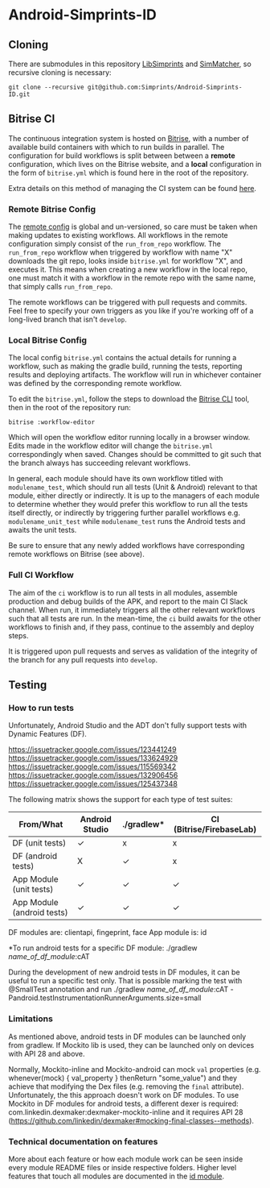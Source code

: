 # Android-Simprints-ID

## Cloning

There are submodules in this repository [LibSimprints](https://github.com/Simprints/LibSimprints) and [SimMatcher](https://github.com/Simprints/Fingerprint-SimMatcher), so recursive cloning is necessary:

`git clone --recursive git@github.com:Simprints/Android-Simprints-ID.git`


## Bitrise CI
The continuous integration system is hosted on [Bitrise](https://app.bitrise.io/app/593e8eaa8d43a51b#/builds), with a number of available build containers with which to run builds in parallel.
The configuration for build workflows is split between between a **remote** configuration, which lives on the Bitrise website, and a **local** configuration in the form of `bitrise.yml` which is found here in the root of the repository.

Extra details on this method of managing the CI system can be found [here](https://devcenter.bitrise.io/tips-and-tricks/use-bitrise-yml-from-repository/#setting-up-a-wrapper-configuration).

### Remote Bitrise Config
The [remote config](https://app.bitrise.io/app/593e8eaa8d43a51b/workflow_editor#!/workflows) is global and un-versioned, so care must be taken when making updates to existing workflows.
All workflows in the remote configuration simply consist of the `run_from_repo` workflow.
The `run_from_repo` workflow when triggered by workflow with name "X" downloads the git repo, looks inside `bitrise.yml` for workflow "X", and executes it.
This means when creating a new workflow in the local repo, one must match it with a workflow in the remote repo with the same name, that simply calls `run_from_repo`.

The remote workflows can be triggered with pull requests and commits. Feel free to specify your own triggers as you like if you're working off of a long-lived branch that isn't `develop`.

### Local Bitrise Config
The local config `bitrise.yml` contains the actual details for running a workflow, such as making the gradle build, running the tests, reporting results and deploying artifacts.
The workflow will run in whichever container was defined by the corresponding remote workflow.

To edit the `bitrise.yml`, follow the steps to download the [Bitrise CLI](https://app.bitrise.io/cli) tool, then in the root of the repository run:
```
bitrise :workflow-editor
```
Which will open the workflow editor running locally in a browser window.
Edits made in the workflow editor will change the `bitrise.yml` correspondingly when saved.
Changes should be committed to git such that the branch always has succeeding relevant workflows.

In general, each module should have its own workflow titled with `modulename_test`, which should run all tests (Unit & Android) relevant to that module, either directly or indirectly.
It is up to the managers of each module to determine whether they would prefer this workflow to run all the tests itself directly, or indirectly by triggering further parallel workflows e.g. `modulename_unit_test` while `modulename_test` runs the Android tests and awaits the unit tests.

Be sure to ensure that any newly added workflows have corresponding remote workflows on Bitrise (see above).

### Full CI Workflow
The aim of the `ci` workflow is to run all tests in all modules, assemble production and debug builds of the APK, and report to the main CI Slack channel.
When run, it immediately triggers all the other relevant workflows such that all tests are run.
In the mean-time, the `ci` build awaits for the other workflows to finish and, if they pass, continue to the assembly and deploy steps.

It is triggered upon pull requests and serves as validation of the integrity of the branch for any pull requests into `develop`.

## Testing

### How to run tests
Unfortunately, Android Studio and the ADT don't fully support tests with Dynamic Features (DF).

https://issuetracker.google.com/issues/123441249
https://issuetracker.google.com/issues/133624929
https://issuetracker.google.com/issues/115569342
https://issuetracker.google.com/issues/132906456
https://issuetracker.google.com/issues/125437348

The following matrix shows the support for each type of test suites:

| From/What                 | Android Studio  | ./gradlew* |  CI (Bitrise/FirebaseLab)  |
|---------------------------|-----------------|------------|----------------------------|
| DF (unit tests)           |       ✓         |     x      |             x              |
| DF (android tests)        |       X         |     ✓      |             x              |
| App Module (unit tests)   |       ✓         |     ✓      |             ✓              |
| App Module (android tests)|       ✓         |     ✓      |             ✓              |

DF modules are: clientapi, fingeprint, face
App module is: id

*To run android tests for a specific DF module: ./gradlew _name_of_df_module_:cAT

During the development of new android tests in DF modules, it can be useful to run a specific test only.
That is possible marking the test with @SmallTest annotation and run ./gradlew _name_of_df_module_:cAT  -Pandroid.testInstrumentationRunnerArguments.size=small

### Limitations

As mentioned above, android tests in DF modules can be launched only from gradlew.
If Mockito lib is used, they can be launched only on devices with API 28 and above.

Normally, Mockito-inline and Mockito-android can mock `val` properties (e.g. whenever(mock) { val_property } thenReturn "some_value") and they achieve that modifying the Dex files (e.g. removing the `final` attribute).
Unfortunately, the this approach doesn't work on DF modules.
To use Mockito in DF modules for android tests, a different dexer is required: com.linkedin.dexmaker:dexmaker-mockito-inline and it requires API 28 (https://github.com/linkedin/dexmaker#mocking-final-classes--methods).

### Technical documentation on features

More about each feature or how each module work can be seen inside every module README files or inside respective folders. Higher level features that touch all modules are documented in the [id module](id/README.md).

